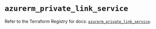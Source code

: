 # `azurerm_private_link_service`

Refer to the Terraform Registry for docs: [`azurerm_private_link_service`](https://registry.terraform.io/providers/hashicorp/azurerm/4.21.0/docs/resources/private_link_service).
